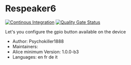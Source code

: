 # Respeaker6

[![Continous Integration](https://gitlab.com/project-alice-assistant/skills/skill_Respeaker6/badges/master/pipeline.svg)](https://gitlab.com/project-alice-assistant/skills/skill_Respeaker6/pipelines/latest) [![Quality Gate Status](https://sonarcloud.io/api/project_badges/measure?project=project-alice-assistant_skill_Respeaker6&metric=alert_status)](https://sonarcloud.io/dashboard?id=project-alice-assistant_skill_Respeaker6)

Let's you configure the gpio button available on the device

- Author: Psychokiller1888
- Maintainers: 
- Alice minimum Version: 1.0.0-b3
- Languages:
    en
    fr
    de
    it

